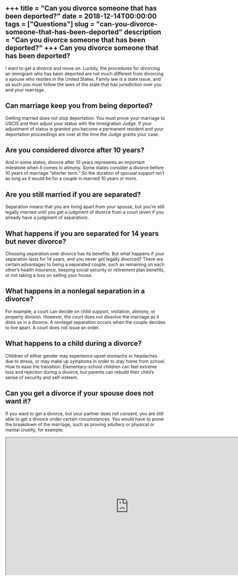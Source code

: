 +++
title = "Can you divorce someone that has been deported?"
date = 2018-12-14T00:00:00
tags = ["Questions"]
slug = "can-you-divorce-someone-that-has-been-deported"
description = "Can you divorce someone that has been deported?"
+++
Can you divorce someone that has been deported?
-----------------------------------------------

I want to get a divorce and move on. Luckily, the procedures for divorcing an immigrant who has been deported are not much different from divorcing a spouse who resides in the United States. Family law is a state issue, and as such you must follow the laws of the state that has jurisdiction over you and your marriage.

Can marriage keep you from being deported?
------------------------------------------

Getting married does not stop deportation. You must prove your marriage to USCIS and then adjust your status with the Immigration Judge. If your adjustment of status is granted you become a permanent resident and your deportation proceedings are over at the time the Judge grants your case.

Are you considered divorce after 10 years?
------------------------------------------

And in some states, divorce after 10 years represents an important milestone when it comes to alimony. Some states consider a divorce before 10 years of marriage “shorter term.” So the duration of spousal support isn’t as long as it would be for a couple in married 10 years or more.

Are you still married if you are separated?
-------------------------------------------

Separation means that you are living apart from your spouse, but you’re still legally married until you get a judgment of divorce from a court (even if you already have a judgment of separation).

What happens if you are separated for 14 years but never divorce?
-----------------------------------------------------------------

Choosing separation over divorce has its benefits. But what happens if your separation lasts for 14 years, and you never got legally divorced? There are certain advantages to being a separated couple, such as remaining on each other’s health insurance, keeping social security or retirement plan benefits, or not taking a loss on selling your house.

What happens in a nonlegal separation in a divorce?
---------------------------------------------------

For example, a court can decide on child support, visitation, alimony, or property division. However, the court does not dissolve the marriage as it does so in a divorce. A nonlegal separation occurs when the couple decides to live apart. A court does not issue an order.

What happens to a child during a divorce?
-----------------------------------------

Children of either gender may experience upset stomachs or headaches due to stress, or may make up symptoms in order to stay home from school. How to ease the transition: Elementary-school children can feel extreme loss and rejection during a divorce, but parents can rebuild their child’s sense of security and self-esteem.

Can you get a divorce if your spouse does not want it?
------------------------------------------------------

If you want to get a divorce, but your partner does not consent, you are still able to get a divorce under certain circumstances. You would have to prove the breakdown of the marriage, such as proving adultery or physical or mental cruelty, for example.

<iframe allow="accelerometer; autoplay; clipboard-write; encrypted-media; gyroscope; picture-in-picture" allowfullscreen="" class="__youtube_prefs__  epyt-is-override  no-lazyload" data-no-lazy="1" data-origheight="433" data-origwidth="770" data-skipgform_ajax_framebjll="" height="433" id="_ytid_17963" loading="lazy" src="https://www.youtube.com/embed/oKd7PI_GjSs?enablejsapi=1&autoplay=0&cc_load_policy=0&cc_lang_pref=&iv_load_policy=1&loop=0&modestbranding=0&rel=1&fs=1&playsinline=0&autohide=2&theme=dark&color=red&controls=1&" title="YouTube player" width="770"></iframe>